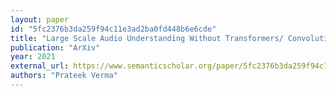 ```yaml
---
layout: paper
id: "5fc2376b3da259f94c11e3ad2ba0fd448b6e6cde"
title: "Large Scale Audio Understanding Without Transformers/ Convolutions/ Berts/ Mixers/ Attention/ Rnns Or"
publication: "ArXiv"
year: 2021
external_url: https://www.semanticscholar.org/paper/5fc2376b3da259f94c11e3ad2ba0fd448b6e6cde
authors: "Prateek Verma"
---
```

